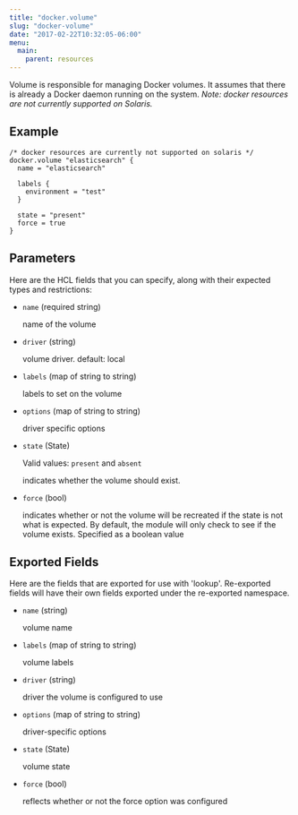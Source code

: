 ```yaml
---
title: "docker.volume"
slug: "docker-volume"
date: "2017-02-22T10:32:05-06:00"
menu:
  main:
    parent: resources
---
```



Volume is responsible for managing Docker volumes. It assumes that there is
already a Docker daemon running on the system.
*Note: docker resources are not currently supported on Solaris.*


## Example

```hcl
/* docker resources are currently not supported on solaris */
docker.volume "elasticsearch" {
  name = "elasticsearch"

  labels {
    environment = "test"
  }

  state = "present"
  force = true
}

```


## Parameters

Here are the HCL fields that you can specify, along with their expected types
and restrictions:


- `name` (required string)

  name of the volume

- `driver` (string)

  volume driver. default: local

- `labels` (map of string to string)

  labels to set on the volume

- `options` (map of string to string)

  driver specific options

- `state` (State)


	Valid values: `present` and `absent`

  indicates whether the volume should exist.

- `force` (bool)

  indicates whether or not the volume will be recreated if the state is not
what is expected. By default, the module will only check to see if the
volume exists. Specified as a boolean value


## Exported Fields

Here are the fields that are exported for use with 'lookup'.  Re-exported fields
will have their own fields exported under the re-exported namespace.


- `name` (string)

  volume name
 
- `labels` (map of string to string)

  volume labels
 
- `driver` (string)

  driver the volume is configured to use
 
- `options` (map of string to string)

  driver-specific options
 
- `state` (State)

  volume state
 
- `force` (bool)

  reflects whether or not the force option was configured
  

